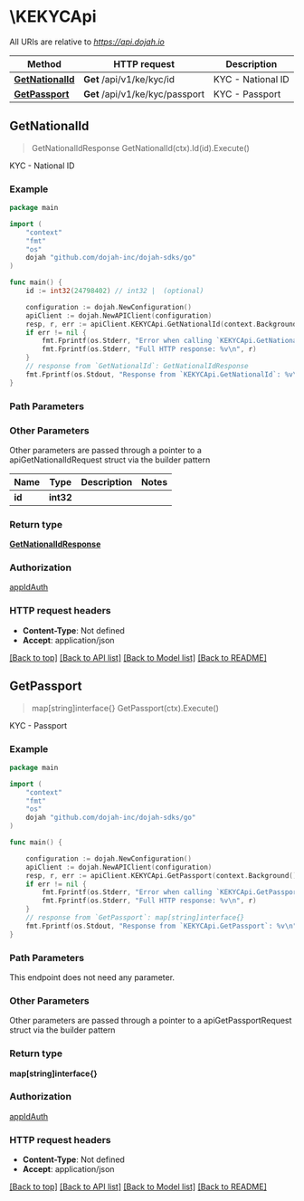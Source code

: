 # \KEKYCApi

All URIs are relative to *https://api.dojah.io*

Method | HTTP request | Description
------------- | ------------- | -------------
[**GetNationalId**](KEKYCApi.md#GetNationalId) | **Get** /api/v1/ke/kyc/id | KYC - National ID
[**GetPassport**](KEKYCApi.md#GetPassport) | **Get** /api/v1/ke/kyc/passport | KYC - Passport



## GetNationalId

> GetNationalIdResponse GetNationalId(ctx).Id(id).Execute()

KYC - National ID

### Example

```go
package main

import (
    "context"
    "fmt"
    "os"
    dojah "github.com/dojah-inc/dojah-sdks/go"
)

func main() {
    id := int32(24798402) // int32 |  (optional)

    configuration := dojah.NewConfiguration()
    apiClient := dojah.NewAPIClient(configuration)
    resp, r, err := apiClient.KEKYCApi.GetNationalId(context.Background()).Id(id).Execute()
    if err != nil {
        fmt.Fprintf(os.Stderr, "Error when calling `KEKYCApi.GetNationalId``: %v\n", err)
        fmt.Fprintf(os.Stderr, "Full HTTP response: %v\n", r)
    }
    // response from `GetNationalId`: GetNationalIdResponse
    fmt.Fprintf(os.Stdout, "Response from `KEKYCApi.GetNationalId`: %v\n", resp)
}
```

### Path Parameters



### Other Parameters

Other parameters are passed through a pointer to a apiGetNationalIdRequest struct via the builder pattern


Name | Type | Description  | Notes
------------- | ------------- | ------------- | -------------
 **id** | **int32** |  | 

### Return type

[**GetNationalIdResponse**](GetNationalIdResponse.md)

### Authorization

[appIdAuth](../README.md#appIdAuth)

### HTTP request headers

- **Content-Type**: Not defined
- **Accept**: application/json

[[Back to top]](#) [[Back to API list]](../README.md#documentation-for-api-endpoints)
[[Back to Model list]](../README.md#documentation-for-models)
[[Back to README]](../README.md)


## GetPassport

> map[string]interface{} GetPassport(ctx).Execute()

KYC - Passport

### Example

```go
package main

import (
    "context"
    "fmt"
    "os"
    dojah "github.com/dojah-inc/dojah-sdks/go"
)

func main() {

    configuration := dojah.NewConfiguration()
    apiClient := dojah.NewAPIClient(configuration)
    resp, r, err := apiClient.KEKYCApi.GetPassport(context.Background()).Execute()
    if err != nil {
        fmt.Fprintf(os.Stderr, "Error when calling `KEKYCApi.GetPassport``: %v\n", err)
        fmt.Fprintf(os.Stderr, "Full HTTP response: %v\n", r)
    }
    // response from `GetPassport`: map[string]interface{}
    fmt.Fprintf(os.Stdout, "Response from `KEKYCApi.GetPassport`: %v\n", resp)
}
```

### Path Parameters

This endpoint does not need any parameter.

### Other Parameters

Other parameters are passed through a pointer to a apiGetPassportRequest struct via the builder pattern


### Return type

**map[string]interface{}**

### Authorization

[appIdAuth](../README.md#appIdAuth)

### HTTP request headers

- **Content-Type**: Not defined
- **Accept**: application/json

[[Back to top]](#) [[Back to API list]](../README.md#documentation-for-api-endpoints)
[[Back to Model list]](../README.md#documentation-for-models)
[[Back to README]](../README.md)

